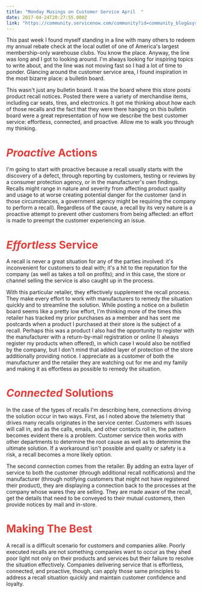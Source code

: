 ```yaml
---
title: "Monday Musings on Customer Service April  "
date: 2017-04-24T20:27:55.000Z
link: "https://community.servicenow.com/community?id=community_blog&sys_id=e73d6ee5dbd0dbc01dcaf3231f961970"
---
```

<p>This past week I found myself standing in a line with many others to redeem my annual rebate check at the local outlet of one of America's largest membership-only warehouse clubs. You know the place. Anyway, the line was long and I got to looking around. I'm always looking for inspiring topics to write about, and the line was not moving fast so I had a lot of time to ponder. Glancing around the customer service area, I found inspiration in the most bizarre place: a bulletin board.</p><p></p><p>This wasn't just any bulletin board. It was the board where this store posts product recall notices. Posted there were a variety of merchandise items, including car seats, tires, and electronics. It got me thinking about how each of those recalls and the fact that they were there hanging on this bulletin board were a great representation of how we describe the best customer service: effortless, connected, and proactive. Allow me to walk you through my thinking.</p><p></p><h1><span style="color: #e23d39;"><em>Proactive</em> Actions</span></h1><p>I'm going to start with proactive because a recall usually starts with the discovery of a defect, through reporting by customers, testing or reviews by a consumer protection agency, or in the manufacturer's own findings. Recalls might range in nature and severity from affecting product quality and usage to at worse creating potential danger for the customer (and in those circumstances, a government agency might be requiring the company to perform a recall). Regardless of the cause, a recall by its very nature is a proactive attempt to prevent other customers from being affected: an effort is made to preempt the customer experiencing an issue.</p><p></p><h1><span style="color: #e23d39;"><em>Effortless</em> Service</span></h1><p>A recall is never a great situation for any of the parties involved: it's inconvenient for customers to deal with; it's a hit to the reputation for the company (as well as takes a toll on profits); and in this case, the store or channel selling the service is also caught up in the process.</p><p></p><p>With this particular retailer, they effectively supplement the recall process. They make every effort to work with manufacturers to remedy the situation quickly and to streamline the solution. While posting a notice on a bulletin board seems like a pretty low effort, I'm thinking more of the times this retailer has tracked my prior purchases as a member and has sent me postcards when a product I purchased at their store is the subject of a recall. Perhaps this was a product I also had the opportunity to register with the manufacturer with a return-by-mail registration or online (I always register my products when offered), in which case I would also be notified by the company, but I don't mind that added layer of protection of the store additionally providing notice. I appreciate as a customer of both the manufacturer and the retailer they are watching out for me and my family and making it as effortless as possible to remedy the situation.</p><p></p><h1><span style="color: #e23d39;"><em>Connected</em> Solutions</span></h1><p>In the case of the types of recalls I'm describing here, connections driving the solution occur in two ways. First, as I noted above the telemetry that drives many recalls originates in the service center. Customers with issues will call in, and as the calls, emails, and other contacts roll in, the pattern becomes evident there is a problem. Customer service then works with other departments to determine the root cause as well as to determine the ultimate solution. If a workaround isn't possible and quality or safety is a risk, a recall becomes a more likely option.</p><p></p><p>The second connection comes from the retailer. By adding an extra layer of service to both the customer (through additional recall notifications) and the manufacturer (through notifying customers that might not have registered their product), they are displaying a connection back to the processes at the company whose wares they are selling. They are made aware of the recall, get the details that need to be conveyed to their mutual customers, then provide notices by mail and in-store.</p><p></p><h1><span style="color: #e23d39;">Making The Best</span></h1><p>A recall is a difficult scenario for customers and companies alike. Poorly executed recalls are not something companies want to occur as they shed poor light not only on their products and services but their failure to resolve the situation effectively. Companies delivering service that is effortless, connected, and proactive, though, can apply those same principles to address a recall situation quickly and maintain customer confidence and loyalty.</p>